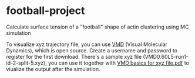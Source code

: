 # football-project
Calculate surface tension of a "football" shape of actin clustering using MC simulation

To visualize xyz trajectory file, you can use [VMD](https://www.ks.uiuc.edu/Research/vmd/) (Visual Molecular Dynamics), which is open source. Create a username and password to register for the first download.
There's a sample xyz file (VMD0.60L5-run1-id-2-split-5.xyz), you can use it together with [VMD basics for xyz file.pdf](docs/VMD_basics_for_xyz_file.pdf) to viualize the output after the simulation.
